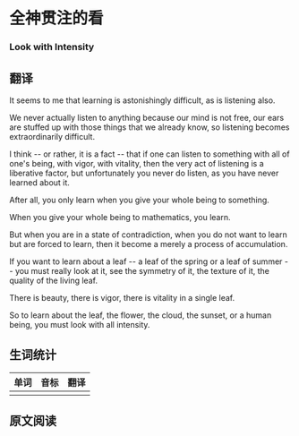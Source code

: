 # 全神贯注的看

### Look with Intensity

## 翻译

It seems to me that learning is astonishingly difficult, as is listening also.

We never actually listen to anything because our mind is not free, our ears are stuffed up with those things that we already know, so listening becomes extraordinarily difficult.

I think -- or rather, it is a fact -- that if one can listen to something with all of one's being, with vigor, with vitality, then the very act of listening is a liberative factor, but unfortunately you never do listen, as you have never learned about it.

After all, you only learn when you give your whole being to something.

When you give your whole being to mathematics, you learn.

But when you are in a state of contradiction, when you do not want to learn but are forced to learn, then it become a merely a process of accumulation.

If you want to learn about a leaf -- a leaf of the spring or a leaf of summer -- you must really look at it, see the symmetry of it, the texture of it, the quality of the living leaf.

There is beauty, there is vigor, there is vitality in a single leaf.

So to learn about the leaf, the flower, the cloud, the sunset, or a human being, you must look with all intensity.

## 生词统计
| 单词 | 音标 | 翻译 |
|-|-|-|
|  |  |  |

## 原文阅读


<src-rtyAudio :src="'https://rtyxmd.gitee.io/rtyresources2020/April/Look%20with%20Intensity.mp3'"></src-rtyAudio>